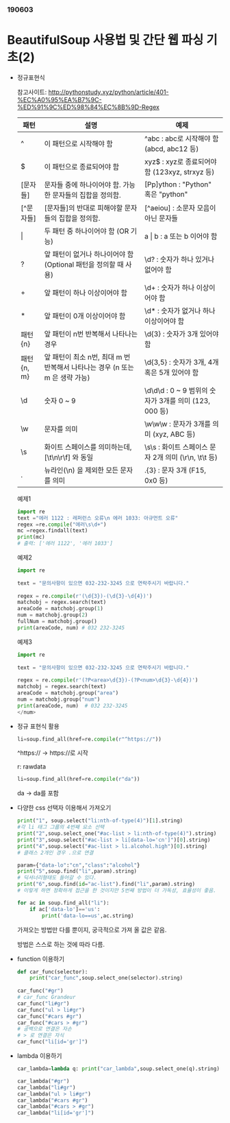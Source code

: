 ### 190603

# BeautifulSoup 사용법 및 간단 웹 파싱 기초(2)



- 정규표현식

  참고사이트: <http://pythonstudy.xyz/python/article/401-%EC%A0%95%EA%B7%9C-%ED%91%9C%ED%98%84%EC%8B%9D-Regex>

  | 패턴       | 설명                                                         | 예제                                                  |
  | ---------- | ------------------------------------------------------------ | ----------------------------------------------------- |
  | ^          | 이 패턴으로 시작해야 함                                      | ^abc : abc로 시작해야 함 (abcd, abc12 등)             |
  | $          | 이 패턴으로 종료되어야 함                                    | xyz$ : xyz로 종료되어야 함 (123xyz, strxyz 등)        |
  | [문자들]   | 문자들 중에 하나이어야 함. 가능한 문자들의 집합을 정의함.    | [Pp]ython : "Python" 혹은 "python"                    |
  | [^문자들]  | [문자들]의 반대로 피해야할 문자들의 집합을 정의함.           | [^aeiou] : 소문자 모음이 아닌 문자들                  |
  | \|         | 두 패턴 중 하나이어야 함 (OR 기능)                           | a \| b : a 또는 b 이어야 함                           |
  | ?          | 앞 패턴이 없거나 하나이어야 함 (Optional 패턴을 정의할 때 사용) | \d? : 숫자가 하나 있거나 없어야 함                    |
  | +          | 앞 패턴이 하나 이상이어야 함                                 | \d+ : 숫자가 하나 이상이어야 함                       |
  | *          | 앞 패턴이 0개 이상이어야 함                                  | \d* : 숫자가 없거나 하나 이상이어야 함                |
  | 패턴{n}    | 앞 패턴이 n번 반복해서 나타나는 경우                         | \d{3} : 숫자가 3개 있어야 함                          |
  | 패턴{n, m} | 앞 패턴이 최소 n번, 최대 m 번 반복해서 나타나는 경우 (n 또는 m 은 생략 가능) | \d{3,5} : 숫자가 3개, 4개 혹은 5개 있어야 함          |
  | \d         | 숫자 0 ~ 9                                                   | \d\d\d : 0 ~ 9 범위의 숫자가 3개를 의미 (123, 000 등) |
  | \w         | 문자를 의미                                                  | \w\w\w : 문자가 3개를 의미 (xyz, ABC 등)              |
  | \s         | 화이트 스페이스를 의미하는데, [\t\n\r\f] 와 동일             | \s\s : 화이트 스페이스 문자 2개 의미 (\r\n, \t\t 등)  |
  | .          | 뉴라인(\n) 을 제외한 모든 문자를 의미                        | .{3} : 문자 3개 (F15, 0x0 등)                         |

  예제1

  ```python
  import re
  text ="에러 1122 : 레퍼런스 오류\n 에러 1033: 아규먼트 오류"
  regex =re.compile("에러\s\d+")
  mc =regex.findall(text)
  print(mc)
  # 출력: ['에러 1122', '에러 1033']
  ```

  예제2

  ```python
  import re
   
  text = "문의사항이 있으면 032-232-3245 으로 연락주시기 바랍니다."
   
  regex = re.compile(r'(\d{3})-(\d{3}-\d{4})')
  matchobj = regex.search(text)
  areaCode = matchobj.group(1)
  num = matchobj.group(2)
  fullNum = matchobj.group()
  print(areaCode, num) # 032 232-3245
  ```

  예제3

  ```python
  import re
   
  text = "문의사항이 있으면 032-232-3245 으로 연락주시기 바랍니다."
   
  regex = re.compile(r'(?P<area>\d{3})-(?P<num>\d{3}-\d{4})')
  matchobj = regex.search(text)
  areaCode = matchobj.group("area")
  num = matchobj.group("num")
  print(areaCode, num)  # 032 232-3245
  </num>
  ```



- 정규 표현식 활용

  ```python
  li=soup.find_all(href=re.compile(r"^https://"))
  ```

  ^https:// -> https://로 시작

  r: rawdata

  ```python
  li=soup.find_all(href=re.compile(r"da"))
  ```

  da -> da를 포함



- 다양한 css 선택자 이용해서 가져오기

  ```python
  print("1", soup.select("li:nth-of-type(4)")[1].string)
  #각 li 태그 그룹의 4번째 요소 선택
  print("2",soup.select_one("#ac-list > li:nth-of-type(4)").string)
  print("3",soup.select("#ac-list > li[data-lo='cn']")[0].string)
  print("4",soup.select("#ac-list > li.alcohol.high")[0].string)
  # 클래스 2개인 경우 .으로 연결
  
  param={"data-lo":"cn","class":"alcohol"}
  print("5",soup.find("li",param).string)
  # 딕셔너리형태도 들어갈 수 있다.
  print("6",soup.find(id="ac-list").find("li",param).string)
  # 이렇게 하면 정확하게 접근을 한 것이지만 5번째 방법이 더 가독성, 효율성이 좋음.
  
  for ac in soup.find_all("li"):
      if ac['data-lo']=='us':
          print('data-lo==us',ac.string)
  ```

  가져오는 방법만 다를 뿐이지, 궁극적으로 가져 올 값은 같음.

  방법은 스스로 하는 것에 따라 다름.



- function 이용하기

  ```python
  def car_func(selector):
      print("car_func",soup.select_one(selector).string)
      
  car_func("#gr")
  # car_func Grandeur
  car_func("li#gr")
  car_func("ul > li#gr")
  car_func("#cars #gr")
  car_func("#cars > #gr")
  # 공백으로 연결은 자손
  # > 로 연결은 자식
  car_func("li[id='gr']")
  ```

  

- lambda 이용하기

  ```python
  car_lambda=lambda q: print("car_lambda",soup.select_one(q).string)
  
  car_lambda("#gr")
  car_lambda("li#gr")
  car_lambda("ul > li#gr")
  car_lambda("#cars #gr")
  car_lambda("#cars > #gr")
  car_lambda("li[id='gr']")
  ```

  